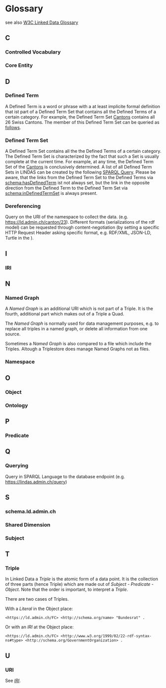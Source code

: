 # Glossary

see also [W3C Linked Data Glossary](https://www.w3.org/TR/ld-glossary/)

## C

### Controlled Vocabulary

### Core Entity

## D

### Defined Term
A Defined Term is a word or phrase with a at least implicite formal definition that ist part of a Defined Term Set that contains all the Defined Terms of a certain category. For example, the Defined Term Set [Cantons](https://ld.admin.ch/dimension/canton) contains all 26 Swiss Cantons. The member of this Defined Term Set can be queried as <a href="https://ld.admin.ch/sparql/#query=PREFIX+schema%3A+%3Chttp%3A%2F%2Fschema.org%2F%3E%0APREFIX+rdf%3A+%3Chttp%3A%2F%2Fwww.w3.org%2F1999%2F02%2F22-rdf-syntax-ns%23%3E%0APREFIX+rdfs%3A+%3Chttp%3A%2F%2Fwww.w3.org%2F2000%2F01%2Frdf-schema%23%3E%0ASELECT+*+WHERE+%7B%0A%09%3FDefinedTerm+schema%3AinDefinedTermSet+%3Chttps%3A%2F%2Fld.admin.ch%2Fdimension%2Fcanton%3E%3B%0A++%09%09schema%3Aname+%3Fname.%0A++++++FILTER(lang(%3Fname)+%3D+'en')%0A%7D&contentTypeConstruct=text%2Fturtle&contentTypeSelect=application%2Fsparql-results%2Bjson&endpoint=https%3A%2F%2Fld.admin.ch%2Fquery&requestMethod=POST&tabTitle=Query+2&headers=%7B%7D&outputFormat=table" target="_blank">follows</a>.

### Defined Term Set
A Defined Term Set contains all the the Defined Terms of a certain category. The Defined Term Set is characterized by the fact that such a Set is usually complete at the current time. For example, at any time, the Defined Term Set of the [Cantons](https://ld.admin.ch/dimension/canton) is conclusively determined. A list of all Defined Term Sets in LINDAS can be created by the following 
<a href="https://ld.admin.ch/sparql/#query=PREFIX+schema%3A+%3Chttp%3A%2F%2Fschema.org%2F%3E%0APREFIX+rdf%3A+%3Chttp%3A%2F%2Fwww.w3.org%2F1999%2F02%2F22-rdf-syntax-ns%23%3E%0APREFIX+rdfs%3A+%3Chttp%3A%2F%2Fwww.w3.org%2F2000%2F01%2Frdf-schema%23%3E%0ASELECT+*+WHERE+%7B%0A%09%3FDefinedTermSet+a+schema%3ADefinedTermSet.%0A++%09FILTER(regex(str(%3FDefinedTermSet)%2C+%22admin.ch%22+)+)%0A%7D&contentTypeConstruct=text%2Fturtle&contentTypeSelect=application%2Fsparql-results%2Bjson&endpoint=https%3A%2F%2Fld.admin.ch%2Fquery&requestMethod=POST&tabTitle=Query+2&headers=%7B%7D&outputFormat=table" target="_blank">SPARQL Query</a>. Please be aware, that the links from the Defined Term Set to the Defined Terms via [schema:hasDefinedTerm](https://schema.org/hasDefinedTerm) ist not always set, but the link in the opposite direction from the Defined Term to the Defined Term Set via [schema:inDefinedTermSet](https://schema.org/inDefinedTermSet) is always present.

### Dereferencing
Query on the URI of the namespace to collect the data. (e.g. https://ld.admin.ch/canton/23). Different formats (serializations of the rdf model) can be requested through content-negotiation (by setting a specific HTTP Request Header asking specific format, e.g. RDF/XML, JSON-LD, Turtle in the ).

## I

### IRI

## N

### Named Graph
A _Named Graph_ is an additional URI which is not part of a Triple. It is the fourth, additional part which makes out of a Triple a Quad. 

The _Named Graph_ is normally used for data management purposes, e.g. to replace all triples in a named graph, or delete all information from one source.

Sometimes a _Named Graph_ is also compared to a file which include the Triples. Altough a Triplestore does manage Named Graphs not as files.

### Namespace


## O

### Object

### Ontology

## P

### Predicate

## Q

### Querying 
Query in SPARQL Language to the database endpoint (e.g. https://lindas.admin.ch/query)

## S

### schema.ld.admin.ch

### Shared Dimension

### Subject

## T

### Triple

In Linked Data a _Triple_ is the atomic form of a data point. It is the collection of three parts (hence Triple) which are made out of _Subject_ - _Predicate_ - _Object_. Note that the order is important, to interpret a _Triple_.

There are two cases of Triples.

With a _Literal_ in the Object place:

`<https://ld.admin.ch/FC> <http://schema.org/name> "Bundesrat" .`

Or with an _IRI_ at the Object place:

`<https://ld.admin.ch/FC> <http://www.w3.org/1999/02/22-rdf-syntax-ns#type> <http://schema.org/GovernmentOrganization> .`

## U

### URI

See [_IRI_](/technology/glossary/#iri).
